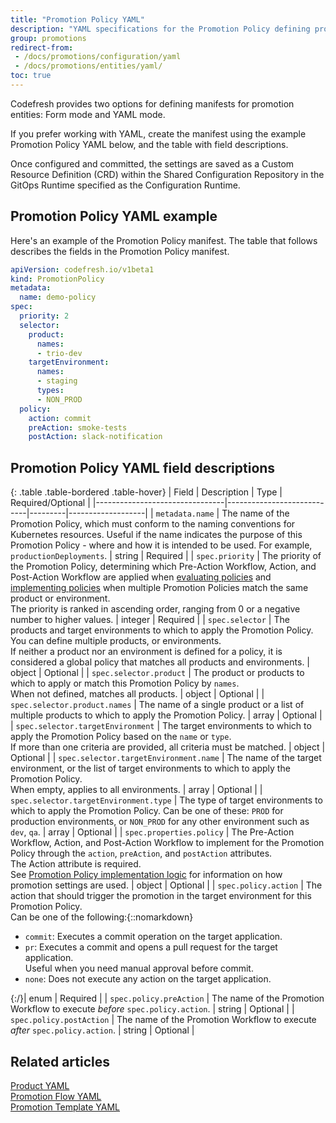 ```yaml
---
title: "Promotion Policy YAML"
description: "YAML specifications for the Promotion Policy defining promotion conditions to apply to the environment"
group: promotions
redirect-from: 
 - /docs/promotions/configuration/yaml
 - /docs/promotions/entities/yaml/
toc: true
---
```



Codefresh provides two options for defining manifests for promotion entities: Form mode and YAML mode.

If you prefer working with YAML, create the manifest using the example Promotion Policy YAML below, and the table with field descriptions.

Once configured and committed, the settings are saved as a Custom Resource Definition (CRD) within the Shared Configuration Repository in the GitOps Runtime specified as the Configuration Runtime.

## Promotion Policy YAML example
Here's an example of the Promotion Policy manifest. The table that follows describes the fields in the Promotion Policy manifest. 


```yaml
apiVersion: codefresh.io/v1beta1
kind: PromotionPolicy
metadata:
  name: demo-policy
spec:
  priority: 2
  selector:
    product:
      names:
      - trio-dev
    targetEnvironment:
      names:
      - staging
      types:
      - NON_PROD
  policy:
    action: commit
    preAction: smoke-tests
    postAction: slack-notification
```



## Promotion Policy YAML field descriptions

{: .table .table-bordered .table-hover}
| Field                          | Description               | Type    | Required/Optional |
|--------------------------------|----------------------------|---------|-------------------|
| `metadata.name`                | The name of the Promotion Policy, which must conform to the naming conventions for Kubernetes resources. Useful if the name indicates the purpose of this Promotion Policy - where and how it is intended to be used. For example, `productionDeployments`.       | string  | Required          |
| `spec.priority`                | The priority of the Promotion Policy, determining which Pre-Action Workflow, Action, and Post-Action Workflow are applied when [evaluating policies]({{site.baseurl}}/docs/promotions/promotion-policy/#evaluate-promotion-settings-for-products-and-environments) and [implementing policies]({{site.baseurl}}/docs/promotions/promotion-policy/#promotion-policy-implementation-logic) when multiple Promotion Policies match the same product or environment. <br>The priority is ranked in ascending order, ranging from 0 or a negative number to higher values.  | integer | Required          |
| `spec.selector`                | The products and target environments to which to apply the Promotion Policy.<br>You can define multiple products, or environments.<br>If neither a product nor an environment is defined for a policy, it is considered a global policy that matches all products and environments.                  | object  | Optional          |
| `spec.selector.product`        | The product or products to which to apply or match this Promotion Policy by `names`. <br>When not defined, matches all products.   | object  | Optional          |
| `spec.selector.product.names`  | The name of a single product or a list of multiple products to which to apply the Promotion Policy. <!-- Required if `spec.selector.product.tags` are not used to match the Promotion Policy to the product. For example, `billing` or `- billing  - guestbook-helm, - demo-trioapp`. -->            | array   | Optional          |
| `spec.selector.targetEnvironment` | The target environments to which to apply the Promotion Policy based on the `name` or `type`. <!-- or `tag` --> <br>If more than one  criteria are provided, all criteria must be matched.        | object  | Optional          |
| `spec.selector.targetEnvironment.name` | The name of the target environment, or the list of target environments to which to apply the Promotion Policy. <br>When empty, applies to all environments.  | array   | Optional |
| `spec.selector.targetEnvironment.type` | The type of target environments to which to apply the Promotion Policy. Can be one of these: `PROD` for production environments, or `NON_PROD` for any other environment such as `dev`, `qa`.  | array   | Optional          |
| `spec.properties.policy`                  | The Pre-Action Workflow, Action, and Post-Action Workflow to implement for the Promotion Policy through the `action`, `preAction`, and `postAction` attributes. <br>The Action attribute is required.<br>See [Promotion Policy implementation logic]({{site.baseurl}}/docs/promotions/promotion-policy/#promotion-policy-implementation-logic) for information on how promotion settings are used.  | object  | Optional          |
| `spec.policy.action`           | The action that should trigger the promotion in the target environment for this Promotion Policy.<br>Can be one of the following:{::nomarkdown}<ul><li><code class="highlighter-rouge">commit</code>: Executes a commit operation on the target application.</li><li><code class="highlighter-rouge">pr</code>: Executes a commit and opens a pull request for the target application.<br>Useful when you need manual approval before commit.</li><li><code class="highlighter-rouge">none</code>: Does not execute any action on the target application. </li></ul>{:/}| enum   | Required          |
| `spec.policy.preAction`        | The name of the Promotion Workflow to execute _before_ `spec.policy.action`.                      | string  | Optional          |
| `spec.policy.postAction`       | The name of the Promotion Workflow to execute _after_ `spec.policy.action`.                         | string  | Optional          |

<!--- `spec.selector.product.tags`    The tag or a list of tags associated with a single or multiple products to which to match the Promotion Policy. Required if `spec.selector.product.names` are not used to match the Promotion Policy to the product. For example, `???`.    array    Optional      
`spec.selector.targetEnvironment.tags`   The tag, or the list tags associated with a single or multiple target environments to which to apply the Promotion Policy. <br>Required when `.targetEnvironment.name` or `.targetEnvironment.type` are not defined.  array    Optional         -->    


## Related articles
[Product YAML]({{site.baseurl}}/docs/promotions/yaml/product-crd/)  
[Promotion Flow YAML]({{site.baseurl}}/docs/promotions/yaml/promotion-flow-crd/)  
[Promotion Template YAML]({{site.baseurl}}/docs/promotions/yaml/promotion-template-crd/)  



